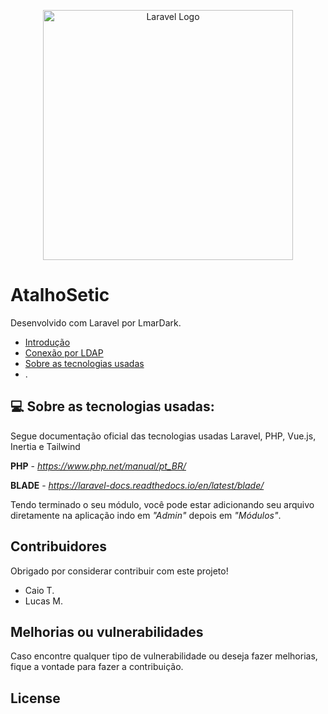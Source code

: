 <p align="center"><a href="https://laravel.com" target="_blank"><img src="https://raw.githubusercontent.com/laravel/art/master/logo-lockup/5%20SVG/2%20CMYK/1%20Full%20Color/laravel-logolockup-cmyk-red.svg" width="400" alt="Laravel Logo"></a></p>

# AtalhoSetic

Desenvolvido com Laravel por LmarDark.

- [Introdução](#)
- [Conexão por LDAP](#)
- [Sobre as tecnologias usadas](#)
- [](#como-fazer-a-criação-de-plugins).


## 💻 Sobre as tecnologias usadas:
Segue documentação oficial das tecnologias usadas Laravel, PHP, Vue.js, Inertia e Tailwind

**PHP** - *https://www.php.net/manual/pt_BR/*

**BLADE** - *https://laravel-docs.readthedocs.io/en/latest/blade/*

Tendo terminado o seu módulo, você pode estar adicionando seu arquivo diretamente na aplicação indo em *"Admin"* depois em *"Módulos"*.


## Contribuidores

Obrigado por considerar contribuir com este projeto!
- Caio T.
- Lucas M.


## Melhorias ou vulnerabilidades

Caso encontre qualquer tipo de vulnerabilidade ou deseja fazer melhorias, fique a vontade para fazer a contribuição.


## License

 
